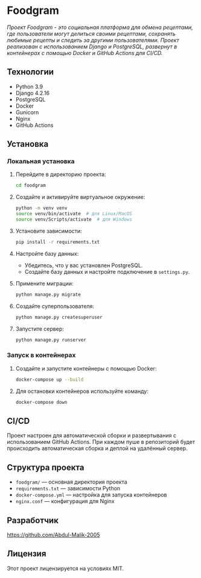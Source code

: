 # Foodgram

*Проект Foodgram - это социальная платформа для обмена рецептами, где пользователи могут делиться своими рецептами, сохранять любимые рецепты и следить за другими пользователями. Проект реализован с использованием Django и PostgreSQL, развернут в контейнерах с помощью Docker и GitHub Actions для CI/CD.*

## Технологии

* Python 3.9
* Django 4.2.16
* PostgreSQL
* Docker
* Gunicorn
* Nginx
* GitHub Actions

## Установка

### Локальная установка

1. Перейдите в директорию проекта:

    ```bash
    cd foodgram
    ```

2. Создайте и активируйте виртуальное окружение:

    ```bash
    python -m venv venv
    source venv/bin/activate  # для Linux/MacOS
    source venv/Scripts/activate  # для Windows
    ```

3. Установите зависимости:

    ```bash
    pip install -r requirements.txt
    ```

4. Настройте базу данных:

    * Убедитесь, что у вас установлен PostgreSQL.
    * Создайте базу данных и настройте подключение в `settings.py`.

5. Примените миграции:

    ```bash
    python manage.py migrate
    ```

6. Создайте суперпользователя:

    ```bash
    python manage.py createsuperuser
    ```

7. Запустите сервер:

    ```bash
    python manage.py runserver
    ```

### Запуск в контейнерах

1. Создайте и запустите контейнеры с помощью Docker:

    ```bash
    docker-compose up --build
    ```

2. Для остановки контейнеров используйте команду:

    ```bash
    docker-compose down
    ```

## CI/CD

Проект настроен для автоматической сборки и развертывания с использованием GitHub Actions. При каждом пуше в репозиторий будет происходить автоматическая сборка и деплой на удалённый сервер.

## Структура проекта

* `foodgram/` — основная директория проекта
* `requirements.txt` — зависимости Python
* `docker-compose.yml` — настройка для запуска контейнеров
* `nginx.conf` — конфигурация для Nginx

## Разработчик

https://github.com/Abdul-Malik-2005

## Лицензия

Этот проект лицензируется на условиях MIT.
